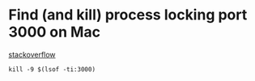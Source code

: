 # Find (and kill) process locking port 3000 on Mac

[stackoverflow](https://stackoverflow.com/questions/3855127/find-and-kill-process-locking-port-3000-on-mac)

`kill -9 $(lsof -ti:3000)`
